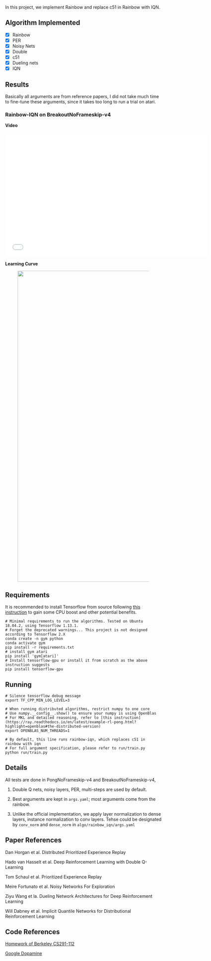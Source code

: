 In this project, we implement Rainbow and replace c51 in Rainbow with IQN.

## Algorithm Implemented

- [x] Rainbow
- [x] PER
- [x] Noisy Nets
- [x] Double
- [x] c51
- [x] Dueling nets
- [x] IQN

## Results

Basically all arguments are from reference papers, I did not take much time to fine-tune these arguments, since it takes too long to run a trial on atari.

### Rainbow-IQN on BreakoutNoFrameskip-v4

**Video**

<iframe width="650" height="400" src="results/rainbow-iqn-BreakoutNoFrameskip-v4.gif" frameborder="0" allow="accelerometer; autoplay; encrypted-media; gyroscope; picture-in-picture" allowfullscreen></iframe>

**Learning Curve**

<figure>
  <img src="results/rainbow-iqn-BreakoutNoFrameskip-learning-curve" alt="" width="1000">
  <figcaption></figcaption>
  <style>
    figure figcaption {
    text-align: center;
    }
  </style>
</figure>

## Requirements

It is recommended to install Tensorflow from source following [this instruction](https://www.tensorflow.org/install/source) to gain some CPU boost and other potential benefits.

```shell
# Minimal requirements to run the algorithms. Tested on Ubuntu 18.04.2, using Tensorflow 1.13.1.
# Forget the deprecated warnings... This project is not designed according to Tensorflow 2.X
conda create -n gym python
conda activate gym
pip install -r requirements.txt
# install gym atari
pip install 'gym[atari]'
# Install tensorflow-gpu or install it from scratch as the above instruction suggests
pip install tensorflow-gpu
```

## Running

```shell
# Silence tensorflow debug message
export TF_CPP_MIN_LOG_LEVEL=3

# When running distributed algorithms, restrict numpy to one core
# Use numpy.__config__.show() to ensure your numpy is using OpenBlas
# For MKL and detailed reasoning, refer to [this instruction](https://ray.readthedocs.io/en/latest/example-rl-pong.html?highlight=openblas#the-distributed-version)
export OPENBLAS_NUM_THREADS=1

# By default, this line runs rainbow-iqn, which replaces c51 in rainbow with iqn
# For full argument specification, please refer to run/train.py
python run/train.py
```

## Details

All tests are done in PongNoFrameskip-v4 and BreakoutNoFrameskip-v4, 

1. Double Q nets, noisy layers, PER, multi-steps are used by default. 

2. Best arguments are kept in `args.yaml`; most arguments come from the rainbow.

3. Unlike the official implementation, we apply layer normalization to dense layers, instance normalization to conv layers. Tehse could be designated by `conv_norm` and `dense_norm` in `algo/rainbow_iqn/args.yaml`

## Paper References

Dan Horgan et al. Distributed Prioritized Experience Replay 

Hado van Hasselt et al. Deep Reinforcement Learning with Double Q-Learning

Tom Schaul et al. Prioritized Experience Replay

Meire Fortunato et al. Noisy Networks For Exploration

Ziyu Wang et la. Dueling Network Architectures for Deep Reinforcement Learning

Will Dabney et al. Implicit Quantile Networks for Distributional Reinforcement Learning

## Code References

[Homework of Berkeley CS291-112](http://rail.eecs.berkeley.edu/deeprlcourse/)

[Google Dopamine](https://github.com/google/dopamine)